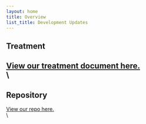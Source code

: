 ```yaml
---
layout: home
title: Overview
list_title: Development Updates
---
```


## Treatment
[View our treatment document here.](/treatment.pdf)
\
\
---

## Repository
[View our repo here.](https://github.com/DataPointBeing/Spaceward)
\
\
